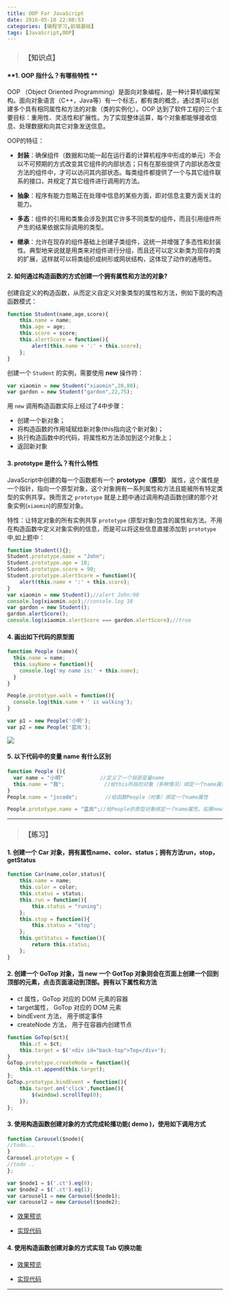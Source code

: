 ```yaml
---
title: OOP For JavaScript
date: 2016-05-10 22:08:53
categories: [编程学习,前端基础]
tags: [JavaScript,OOP]
---
```

>### 【知识点】

#### **1. OOP 指什么？有哪些特性 **

OOP （Object Oriented Programming）是面向对象编程，是一种计算机编程架构。面向对象语言（C++，Java等）有一个标志，都有类的概念，通过类可以创建多个具有相同属性和方法的对象（类的实例化）。OOP 达到了软件工程的三个主要目标：重用性、灵活性和扩展性。为了实现整体运算，每个对象都能够接收信息、处理数据和向其它对象发送信息。

<!--more-->

OOP的特征：
- **封装**：确保组件（数据和功能一起在运行着的计算机程序中形成的单元）不会以不可预期的方式改变其它组件的内部状态；只有在那些提供了内部状态改变方法的组件中，才可以访问其内部状态。每类组件都提供了一个与其它组件联系的接口，并规定了其它组件进行调用的方法。

- **抽象**：程序有能力忽略正在处理中信息的某些方面，即对信息主要方面关注的能力。

- **多态**：组件的引用和类集会涉及到其它许多不同类型的组件，而且引用组件所产生的结果依据实际调用的类型。

- **继承**：允许在现存的组件基础上创建子类组件，这统一并增强了多态性和封装性。典型地来说就是用类来对组件进行分组，而且还可以定义新类为现存的类的扩展，这样就可以将类组织成树形或网状结构，这体现了动作的通用性。


#### **2. 如何通过构造函数的方式创建一个拥有属性和方法的对象?**

创建自定义的构造函数，从而定义自定义对象类型的属性和方法，例如下面的构造函数模式：
```javascript
function Student(name,age,score){
    this.name = name;
    this.age = age;
    this.score = score;
    this.alertScore = function(){
        alert(this.name + ':' + this.score);
    };
}
```
创建一个 `Student` 的实例，需要使用 **new** 操作符：
```javascript
var xiaomin = new Student("xiaomin",20,80);
var gardon = new Student("gardon",22,75);
```
用 `new` 调用构造函数实际上经过了4中步骤：
- 创建一个新对象；
- 将构造函数的作用域赋给新对象(this指向这个新对象)；
- 执行构造函数中的代码，将属性和方法添加到这个对象上；
- 返回新对象

#### **3. prototype 是什么？有什么特性**

JavaScript中创建的每一个函数都有一个 **prototype（原型）** 属性，这个属性是一个指针，指向一个原型对象，这个对象拥有一系列属性和方法且能被所有特定类型的实例共享。换而言之 `prototype` 就是上题中通过调用构造函数创建的那个对象实例(`xiaomin`)的原型对象。

特性：让特定对象的所有实例共享 `prototype` (原型对象)包含的属性和方法。不用在构造函数中定义对象实例的信息，而是可以将这些信息直接添加到 `prototype` 中,如上题中：
```javascript
function Student(){};
Student.prototype.name = "John";
Student.prototype.age = 18;
Student.prototype.score = 90;
Student.prototype.alertScore = function(){
    alert(this.name + ':' + this.score);
}
var xiaomin = new Student();//alert John:90
console.log(xiaomin.age);//console.log 18
var gardon = new Student();
gardon.alertScore();
console.log(xiaomin.alertScore === gardon.alertScore);//true
```

#### **4. 画出如下代码的原型图**
```javascript
function People (name){
  this.name = name;
  this.sayName = function(){
    console.log('my name is:' + this.name);
  }
}

People.prototype.walk = function(){
  console.log(this.name + ' is walking');  
}

var p1 = new People('小明');
var p2 = new People('蓝岚');
```
![](http://7xrvo9.com1.z0.glb.clouddn.com/2016.0511/%E5%8E%9F%E5%9E%8B%E5%9B%BE2.png)



#### **5. 以下代码中的变量 name 有什么区别**
```javascript
function People (){
  var name = "小明"            //定义了一个局部变量name
  this.name = "我";             //给this所指的对象（多种情况）绑定一个name属性
}
People.name = "jscode";         //给函数People（对象）绑定一个name属性

People.prototype.name = "蓝岚";//给People的原型对象绑定一个name属性，如果new一个People的实例，这个实例的name属性为“我”，而不是原型对象上的“学前端”  
```


---

>### 【练习】

#### **1. 创建一个 Car 对象，拥有属性name、color、status；拥有方法run，stop，getStatus**
```javascript
function Car(name,color,status){
    this.name = name;
    this.color = color;
    this.status = status;
    this.run = function(){
        this.status = "runing";
    };
    this.stop = function(){
        this.status = "stop";
    };
    this.getStatus = function(){
        return this.status;
    };
}
```



#### **2. 创建一个 GoTop 对象，当 new 一个 GotTop 对象则会在页面上创建一个回到顶部的元素，点击页面滚动到顶部。拥有以下属性和方法**
- ct 属性，GoTop 对应的 DOM 元素的容器
- target属性， GoTop 对应的 DOM 元素
- bindEvent 方法， 用于绑定事件
- createNode 方法， 用于在容器内创建节点

```javascript
function GoTop($ct){
    this.ct = $ct;
    this.target = $('<div id="back-top">Top</div>');
}
GoTop.prototype.createNode = function(){
    this.ct.append(this.target);
};
GoTop.prototype.bindEvent = function(){
    this.target.on('click',function(){
        $(window).scrollTop(0);
    });
};
```


#### **3. 使用构造函数创建对象的方式完成轮播功能( demo )，使用如下调用方式**
```javascript
function Carousel($node){
//todo...
}
Carousel.prototype = {
//todo ..
};

var $node1 = $('.ct').eq(0);
var $node2 = $('.ct').eq(1);
var carousel1 = new Carousel($node1);
var carousel2 = new Carousel($node2);
```

- [效果预览](http://febox.applinzi.com/task35/task35-1.html)

- [实现代码](https://github.com/licao404/landemo/blob/master/task35/task35-1.html)

#### **4. 使用构造函数创建对象的方式实现 Tab 切换功能**

- [效果预览](http://febox.applinzi.com/task35/task35-2.html)

- [实现代码](https://github.com/licao404/landemo/blob/master/task35/task35-2.html)



---
